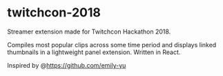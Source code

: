 # twitchcon-2018
Streamer extension made for Twitchcon Hackathon 2018.

Compiles most popular clips across some time period and displays linked thumbnails in a lightweight panel extension. Written in React.

Inspired by @https://github.com/emily-yu
